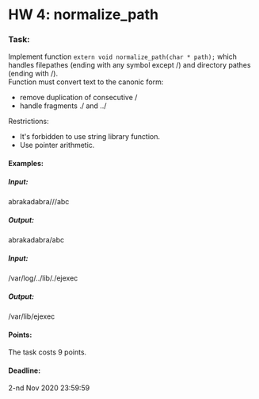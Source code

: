 # HW 4: normalize_path

### Task:
Implement function `extern void normalize_path(char * path);` which handles filepathes (ending with any symbol except /) and directory pathes (ending with /). \
Function must convert text to the canonic form:
+ remove duplication of consecutive /
+ handle fragments ./ and ../

Restrictions:
+ It's forbidden to use string library function.
+ Use pointer arithmetic.

#### Examples:
##### Input:
abrakadabra///abc
##### Output:
abrakadabra/abc
##### Input:
/var/log/../lib/./ejexec
##### Output:
/var/lib/ejexec

#### Points:
The task costs 9 points.

#### Deadline:
2-nd Nov 2020 23:59:59
